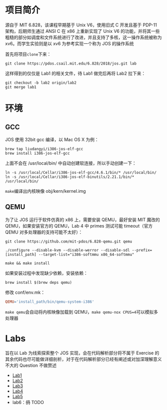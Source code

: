 # 项目简介
源自于 MIT 6.828，该课程早期基于 Unix V6，使用旧式 C 开发且基于 PDP-11 架构，后期师生通过 ANSI C 在 x86 上重新实现了 Unix V6 的功能，并将其一些粗糙的部分如调度和文件系统进行了改进，并且支持了多核，这一操作系统被称为 xv6。而学生实验则是以 xv6 为参考实现一个称为 JOS 的操作系统

首先将项目`clone`下来：
```shell
git clone https://pdos.csail.mit.edu/6.828/2018/jos.git lab
```
这样得到的仅仅是 Lab1 的相关文件，待 Lab1 做完后再将 Lab2 拉下来：
```shell
git checkout -b lab2 origin/lab2
git merge lab1
```

# 环境

## GCC
JOS 使用 32bit gcc 编译，以 Mac OS X 为例：
```shell
brew tap liudangyi/i386-jos-elf-gcc
brew install i386-jos-elf-gcc
```
上面不会在 /usr/local/bin/ 中自动创建软连接，所以手动创建一下：
```shell
ln -s /usr/local/Cellar/i386-jos-elf-gcc/4.6.1/bin/* /usr/local/bin/
ln -s /usr/local/Cellar/i386-jos-elf-binutils/2.21.1/bin/* /usr/local/bin/
```
`make`编译出内核映像 obj/kern/kernel.img

## QEMU
为了让 JOS 运行于软件仿真的 x86 上，需要安装 QEMU，最好安装 MIT 魔改的 QEMU，如果安装官方的 QEMU，Lab 4 中 primes 测试可能 timeout（官方 QEMU 对多处理器的支持可能不太好）：
```shell
git clone https://github.com/mit-pdos/6.828-qemu.git qemu

./configure --disable-kvm --disable-werror --disable-sdl --prefix=[install_path] --target-list="i386-softmmu x86_64-softmmu"

make && make install
```
如果安装过程中发现缺少依赖，安装依赖：
```shell
brew install $(brew deps qemu)
```
修改 conf/env.mk：

```makefile
QEMU='install_path/bin/qemu-system-i386'
```
`make qemu`会自动将内核映像加载到 QEMU，`make qemu-nox CPUS=4`可以模拟多处理器

# Labs
旨在以 Lab 为线索探索整个 JOS 实现，会在代码解析部分将不属于 Exercise 的其余代码也尽可能做详细剖析，对于在代码解析部分已经有阐述或对加深理解意义不大的 Question 不做赘述
* [Lab1](lab1.md)
* [Lab2](lab2.md)
* [Lab3](lab3.md)
* [Lab4](lab4.md)
* [Lab5](lab5.md)
* lab6：~~鸽~~ TODO
